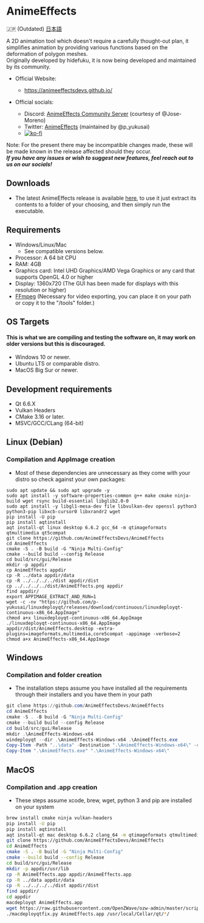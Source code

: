 # AnimeEffects

🇯🇵 (Outdated) [日本語](https://github.com/AnimeEffectsDevs/AnimeEffects/blob/master/README-jp.md)

A 2D animation tool which doesn't require a carefully thought-out plan, it simplifies animation by providing various functions based on the deformation of polygon meshes.<br>
Originally developed by hidefuku, it is now being developed and maintained by its community.

* Official Website:<br>
  * https://animeeffectsdevs.github.io/

* Official socials:<br>
  * Discord: <a href='https://discord.gg/sKp8Srm'>AnimeEffects Community Server</a> (courtesy of @Jose-Moreno)<br>
  * Twitter: <a href='https://twitter.com/anime_effects'>AnimeEffects</a> (maintained by @p_yukusai)<br>
  * [![ko-fi](https://ko-fi.com/img/githubbutton_sm.svg)](https://ko-fi.com/V7V04YLC3)

Note: For the present there may be incompatible changes made, these will be made known in the release affected should they occur.<br>
***If you have any issues or wish to suggest new features, feel reach out to us on our socials!***

## Downloads
* The latest AnimeEffects release is available [here](https://github.com/AnimeEffectsDevs/AnimeEffects/releases), to use it just extract its contents to a folder of your choosing, and then simply run the executable.<br>

## Requirements
* Windows/Linux/Mac
  * See compatible versions below.
* Processor: A 64 bit CPU
* RAM: 4GB
* Graphics card: Intel UHD Graphics/AMD Vega Graphics or any card that supports OpenGL 4.0 or higher
* Display: 1360x720 (The GUI has been made for displays with this resolution or higher)
* [FFmpeg](https://ffmpeg.org/download.html) (Necessary for video exporting, you can place it on your path or copy it to the "/tools" folder.)

## OS Targets
#### This is what we are compiling and testing the software on, it may work on older versions but this is discouraged.
* Windows 10 or newer.
* Ubuntu LTS or comparable distro.
* MacOS Big Sur or newer.

## Development requirements
* Qt 6.6.X
* Vulkan Headers
* CMake 3.16 or later.
* MSVC/GCC/CLang (64-bit)

## Linux (Debian)
### Compilation and AppImage creation
* Most of these dependencies are unnecessary as they come with your distro so check against your own packages:
```
sudo apt update && sudo apt upgrade -y
sudo apt install -y software-properties-common g++ make cmake ninja-build wget rsync build-essential libglib2.0-0 
sudo apt install -y libgl1-mesa-dev file libvulkan-dev openssl python3 python3-pip libxcb-cursor0 libxrandr2 wget
pip install -U pip
pip install aqtinstall
aqt install-qt linux desktop 6.6.2 gcc_64 -m qtimageformats qtmultimedia qt5compat
git clone https://github.com/AnimeEffectsDevs/AnimeEffects
cd AnimeEffects
cmake -S . -B build -G "Ninja Multi-Config"
cmake --build build --config Release
cd build/src/gui/Release 
mkdir -p appdir
cp AnimeEffects appdir
cp -R ../data appdir/data
cp -R ../../../../dist appdir/dist
cp ../../../../dist/AnimeEffects.png appdir
find appdir/
export APPIMAGE_EXTRACT_AND_RUN=1
wget -c -nv "https://github.com/p-yukusai/linuxdeployqt/releases/download/continuous/linuxdeployqt-continuous-x86_64.AppImage"
chmod a+x linuxdeployqt-continuous-x86_64.AppImage
./linuxdeployqt-continuous-x86_64.AppImage appdir/dist/AnimeEffects.desktop -extra-plugins=imageformats,multimedia,core5compat -appimage -verbose=2       
chmod a+x AnimeEffects-x86_64.AppImage
```

## Windows
### Compilation and folder creation
* The installation steps assume you have installed all the requirements through their installers and you have them in your path
```powershell
git clone https://github.com/AnimeEffectsDevs/AnimeEffects
cd AnimeEffects
cmake -S . -B build -G "Ninja Multi-Config"
cmake --build build --config Release
cd build/src/gui/Release
mkdir .\AnimeEffects-Windows-x64
windeployqt --dir .\AnimeEffects-Windows-x64 .\AnimeEffects.exe
Copy-Item -Path "..\data" -Destination ".\AnimeEffects-Windows-x64\" -recurse -Force
Copy-Item ".\AnimeEffects.exe" ".\AnimeEffects-Windows-x64\"
```

## MacOS
### Compilation and .app creation
* These steps assume xcode, brew, wget, python 3 and pip are installed on your system
```bash
brew install cmake ninja vulkan-headers
pip install -U pip
pip install aqtinstall
aqt install-qt mac desktop 6.6.2 clang_64 -m qtimageformats qtmultimedia qt5compat
git clone https://github.com/AnimeEffectsDevs/AnimeEffects
cd AnimeEffects
cmake -S . -B build -G "Ninja Multi-Config"
cmake --build build --config Release
cd build/src/gui/Release 
mkdir -p appdir/usr/lib
cp -R AnimeEffects.app appdir/AnimeEffects.app
cp -R ../data appdir/data
cp -R ../../../../dist appdir/dist
find appdir/
cd appdir
macdeployqt AnimeEffects.app
wget https://raw.githubusercontent.com/OpenZWave/ozw-admin/master/scripts/macdeployqtfix.py && chmod a+x macdeployqtfix.py
./macdeployqtfix.py AnimeEffects.app /usr/local/Cellar/qt/*/
```
